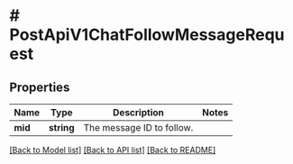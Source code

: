 # # PostApiV1ChatFollowMessageRequest

## Properties

Name | Type | Description | Notes
------------ | ------------- | ------------- | -------------
**mid** | **string** | The message ID to follow. |

[[Back to Model list]](../../README.md#models) [[Back to API list]](../../README.md#endpoints) [[Back to README]](../../README.md)
